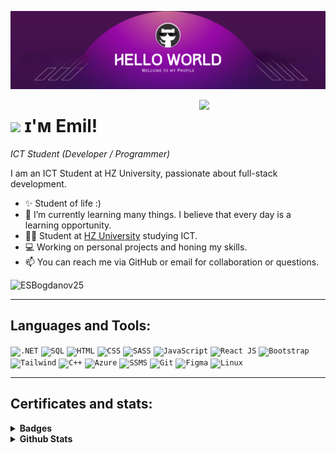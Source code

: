 <!--Banner-->
![Banner Image](./banner.png)

<!--Night Owl image-->
<div>
  <img align="right" width="40%" src="https://owlbertsio-resized.s3.amazonaws.com/Popper.psd.full.png">
</div>

<!--Header Name-->
# <img src="https://emojis.slackmojis.com/emojis/images/1531849430/4246/blob-sunglasses.gif?1531849430" width="30"/> ɪ'ᴍ Emil! 
*ICT Student (Developer / Programmer)*
<br /> 

<!--Start Intro-->               
<p align="left">I am an ICT Student at HZ University, passionate about full-stack development. </p>

- ✨ Student of life :)
- 🌱 I’m currently learning many things. I believe that every day is a learning opportunity.
- 💁‍♂️ Student at [HZ University](https://www.hz.nl/en) studying ICT.   
- 💻 Working on personal projects and honing my skills.  
- 📫 You can reach me via GitHub or email for collaboration or questions.
<!--End Intro-->

<!--Profile Count Badge-->
<p align="left">
  <img src="https://komarev.com/ghpvc/?username=ESBogdanov25&label=Profile%20views&color=770677&style=for-the-badge&logo=star" alt="ESBogdanov25" style="padding-right:20px;" />
</p>

---

## Languages and Tools:

  <code><img height="40" src="https://upload.wikimedia.org/wikipedia/commons/7/7d/Microsoft_.NET_logo.svg" alt=".NET"></code>
  <code><img height="40" src="https://symbols.getvecta.com/stencil_27/79_sql-database-generic.494ff6320e.png" alt="SQL"></code>
  <code><img height="40" src="https://cdn.pixabay.com/photo/2017/08/05/11/16/logo-2582748_640.png" alt="HTML"></code>
  <code><img height="40" src="https://cdn.pixabay.com/photo/2017/08/05/11/16/logo-2582747_640.png" alt="CSS"></code>
  <code><img height="40" src="https://upload.wikimedia.org/wikipedia/commons/thumb/9/96/Sass_Logo_Color.svg/1280px-Sass_Logo_Color.svg.png" alt="SASS"></code>
  <code><img height="40" src="https://upload.wikimedia.org/wikipedia/commons/thumb/6/6a/JavaScript-logo.png/768px-JavaScript-logo.png" alt="JavaScript"></code>
  <code><img height="40" src="https://cdn4.iconfinder.com/data/icons/logos-3/600/React.js_logo-512.png" alt="React JS"></code>
  <code><img height="40" src="https://upload.wikimedia.org/wikipedia/commons/thumb/b/b2/Bootstrap_logo.svg/2560px-Bootstrap_logo.svg.png" alt="Bootstrap"></code>
  <code><img height="40" src="https://files.raycast.com/80x1pxra7cyabkoyxqvlono2sg9p" alt="Tailwind"></code>
  <code><img height="40" src="https://upload.wikimedia.org/wikipedia/commons/thumb/1/18/ISO_C%2B%2B_Logo.svg/1822px-ISO_C%2B%2B_Logo.svg.png" alt="C++"></code>
  <code><img height="40" src="https://upload.wikimedia.org/wikipedia/commons/thumb/f/fa/Microsoft_Azure.svg/1200px-Microsoft_Azure.svg.png" alt="Azure"></code>
  <code><img height="40" src="https://img.icons8.com/?size=512&id=laYYF3dV0Iew&format=png" alt="SSMS"></code>
  <code><img height="40" src="https://avatars.githubusercontent.com/u/18133?s=280&v=4" alt="Git"></code>
  <code><img height="40" src="https://cdn.sanity.io/images/599r6htc/localized/46a76c802176eb17b04e12108de7e7e0f3736dc6-1024x1024.png?w=804&h=804&q=75&fit=max&auto=format" alt="Figma"></code>
  <code><img height="40" src="https://upload.wikimedia.org/wikipedia/commons/thumb/3/35/Tux.svg/1200px-Tux.svg.png" alt="Linux"></code>

<hr>

## Certificates and stats:


<details>
  <summary><b>Badges</b></summary>

  <br>

  [![Microsoft Word 2016](https://i.postimg.cc/QtFdVTZH/microsoft-office-specialist-word-office-2016.png)](https://www.credly.com/badges/cc09d035-6d1a-4a04-9a2f-cbc98f2667f6)
  [![Microsoft Excel 2016](https://i.postimg.cc/CKPKF4t3/microsoft-office-specialist-excel-office-2016.png)](https://www.credly.com/badges/67dab529-3775-4992-a65f-7365a1b4d06a)
  [![HTML & CSS](https://i.postimg.cc/tT8C649D/mta-introduction-to-programming-using-html-and-css-certified-2021.png)](https://www.credly.com/badges/6423ad97-ae3f-4bb7-adfa-9ef204b47472)
  [![IT Specialist JavaScript](https://i.postimg.cc/2SYyTyhK/it-specialist-javascript.png)](https://www.credly.com/badges/c86f48ff-d790-417f-a0ce-c67786bdf857)
  [![App Development with Swift](https://i.postimg.cc/WpMmYJGV/image.png)](https://www.credly.com/badges/8b2736f9-ce4e-46f9-9873-291f9cb448e0)
  [![English for IT1](https://i.postimg.cc/tJVGGdQN/english-for-it-1.png)](https://www.credly.com/badges/8edbf084-d292-4323-a717-34c1cc6e80e2)
  [![English for IT2](https://i.postimg.cc/6TJJW7BJ/english-for-it-2.png)](https://www.credly.com/badges/cc33a81f-bd4e-4876-a2d5-2ab6f4d30b0a)
  [![JavaScript Essentials 1](https://i.postimg.cc/mgSDn4S2/javascript-essentials-1.png)](https://www.credly.com/badges/2a11f984-cef0-4a4b-b4d3-732dbfcc0105)
  [![Introduction to Cybersecurity](https://i.postimg.cc/pVgphqTx/introduction-to-cybersecurity.png)](https://www.credly.com/badges/752413a6-c3e4-4f38-a274-6e354eccfeb2)
  [![Cybersecurity Essentials](https://i.postimg.cc/jqWDSGRZ/cybersecurity-essentials.png)](https://www.credly.com/badges/7b082c64-4687-4808-a853-1c704f711d9e)
  [![Photoshop](https://i.postimg.cc/HLpm87XT/adobe-certified-professional-in-visual-design-using-adobe-photoshop.png)](https://www.credly.com/badges/dc3b2718-a8cf-47ae-bc1d-1d27e8f34a87)
  [![Learn-A-Thon 2023](https://i.postimg.cc/8cWkmg5G/networking-academy-learn-a-thon-2023.png)](https://www.credly.com/badges/0825b09d-4a3f-40b3-bf18-6872393f62fd)
 
</details>

<details>	
  <summary><b>Github Stats</b></summary>

  <br>

  ![Grade](https://github-readme-stats.vercel.app/api?username=ESBogdanov25&show_icons=true&theme=radical)
  
  ![Languages](https://github-readme-stats.vercel.app/api/top-langs/?username=ESBogdanov25&layout=compact&theme=radical)
  
  <hr>
</details>
